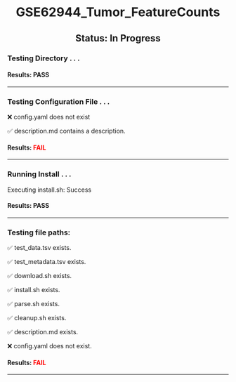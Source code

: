<h1><center>GSE62944_Tumor_FeatureCounts</center></h1>
<h2><center> Status: In Progress </center></h2>


### Testing Directory . . .

#### Results: PASS
---
### Testing Configuration File . . .

&#10060;	 config.yaml does not exist

&#9989;	description.md contains a description.

#### Results: **<font color="red">FAIL</font>**
---
### Running Install . . .

Executing install.sh: Success

#### Results: PASS
---

### Testing file paths:

&#9989;	test_data.tsv exists.

&#9989;	test_metadata.tsv exists.

&#9989;	download.sh exists.

&#9989;	install.sh exists.

&#9989;	parse.sh exists.

&#9989;	cleanup.sh exists.

&#9989;	description.md exists.

&#10060;	config.yaml does not exist.

#### Results: **<font color="red">FAIL</font>**
---
